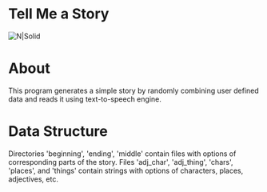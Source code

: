 # Tell Me a Story

![N|Solid](https://user.fm/files/v2-73dfdc94beb47fd848e883aeb88e8877/tell_me_a_story.png)

# About

This program generates a simple story by randomly combining user defined data and reads it using text-to-speech engine.

# Data Structure

Directories 'beginning', 'ending', 'middle' contain files with options of corresponding parts of the story. Files 'adj_char', 'adj_thing', 'chars', 'places', and 'things' contain strings with options of characters, places, adjectives, etc. 